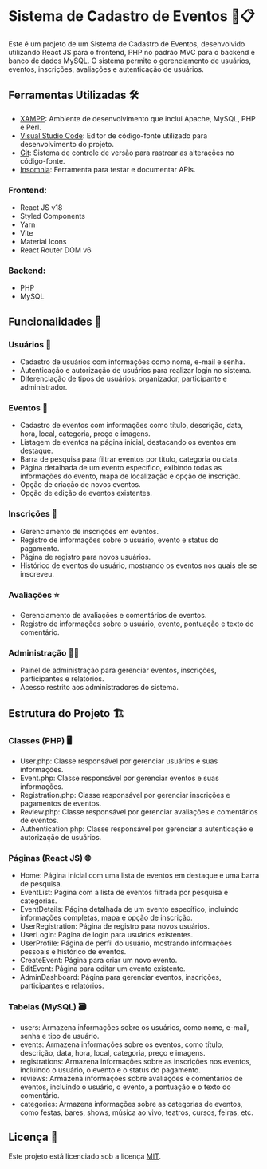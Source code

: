 # Sistema de Cadastro de Eventos 📅📋
Este é um projeto de um Sistema de Cadastro de Eventos, desenvolvido utilizando React JS para o frontend, PHP no padrão MVC para o backend e banco de dados MySQL. O sistema permite o gerenciamento de usuários, eventos, inscrições, avaliações e autenticação de usuários.

## Ferramentas Utilizadas 🛠️
- [XAMPP](https://www.apachefriends.org/): Ambiente de desenvolvimento que inclui Apache, MySQL, PHP e Perl.
- [Visual Studio Code](https://code.visualstudio.com/): Editor de código-fonte utilizado para desenvolvimento do projeto.
- [Git](https://git-scm.com/): Sistema de controle de versão para rastrear as alterações no código-fonte.
- [Insomnia](https://insomnia.rest/): Ferramenta para testar e documentar APIs.

### Frontend:
- React JS v18
- Styled Components
- Yarn
- Vite
- Material Icons
- React Router DOM v6

### Backend:
- PHP
- MySQL

## Funcionalidades 🚀
### Usuários 👥
- Cadastro de usuários com informações como nome, e-mail e senha.
- Autenticação e autorização de usuários para realizar login no sistema.
- Diferenciação de tipos de usuários: organizador, participante e administrador.

### Eventos 🎉
- Cadastro de eventos com informações como título, descrição, data, hora, local, categoria, preço e imagens.
- Listagem de eventos na página inicial, destacando os eventos em destaque.
- Barra de pesquisa para filtrar eventos por título, categoria ou data.
- Página detalhada de um evento específico, exibindo todas as informações do evento, mapa de localização e opção de inscrição.
- Opção de criação de novos eventos.
- Opção de edição de eventos existentes.

### Inscrições 📝
- Gerenciamento de inscrições em eventos.
- Registro de informações sobre o usuário, evento e status do pagamento.
- Página de registro para novos usuários.
- Histórico de eventos do usuário, mostrando os eventos nos quais ele se inscreveu.

### Avaliações ⭐
- Gerenciamento de avaliações e comentários de eventos.
- Registro de informações sobre o usuário, evento, pontuação e texto do comentário.

### Administração 🧑‍💼
- Painel de administração para gerenciar eventos, inscrições, participantes e relatórios.
- Acesso restrito aos administradores do sistema.

## Estrutura do Projeto 🏗️
### Classes (PHP) 🖥️
- User.php: Classe responsável por gerenciar usuários e suas informações.
- Event.php: Classe responsável por gerenciar eventos e suas informações.
- Registration.php: Classe responsável por gerenciar inscrições e pagamentos de eventos.
- Review.php: Classe responsável por gerenciar avaliações e comentários de eventos.
- Authentication.php: Classe responsável por gerenciar a autenticação e autorização de usuários.

### Páginas (React JS) 🌐
- Home: Página inicial com uma lista de eventos em destaque e uma barra de pesquisa.
- EventList: Página com a lista de eventos filtrada por pesquisa e categorias.
- EventDetails: Página detalhada de um evento específico, incluindo informações completas, mapa e opção de inscrição.
- UserRegistration: Página de registro para novos usuários.
- UserLogin: Página de login para usuários existentes.
- UserProfile: Página de perfil do usuário, mostrando informações pessoais e histórico de eventos.
- CreateEvent: Página para criar um novo evento.
- EditEvent: Página para editar um evento existente.
- AdminDashboard: Página para gerenciar eventos, inscrições, participantes e relatórios.

### Tabelas (MySQL) 🗃️
- users: Armazena informações sobre os usuários, como nome, e-mail, senha e tipo de usuário.
- events: Armazena informações sobre os eventos, como título, descrição, data, hora, local, categoria, preço e imagens.
- registrations: Armazena informações sobre as inscrições nos eventos, incluindo o usuário, o evento e o status do pagamento.
- reviews: Armazena informações sobre avaliações e comentários de eventos, incluindo o usuário, o evento, a pontuação e o texto do comentário.
- categories: Armazena informações sobre as categorias de eventos, como festas, bares, shows, música ao vivo, teatros, cursos, feiras, etc.

## Licença 📜
Este projeto está licenciado sob a licença [MIT](https://opensource.org/licenses/MIT).
